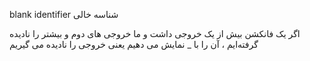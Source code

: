 blank identifier    شناسه خالی

اگر یک فانکشن بیش از یک خروجی داشت و ما خروجی های دوم و بیشتر را نادیده گرفته‌ایم ، آن را با  _  نمایش می دهیم یعنی خروجی را نادیده می گیریم

